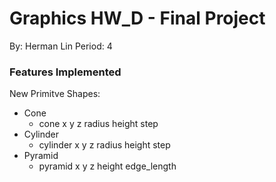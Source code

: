 # Graphics HW_D - Final Project
By: Herman Lin
Period: 4
### Features Implemented
New Primitve Shapes:
* Cone
    * cone x y z radius height step
* Cylinder
    * cylinder x y z radius height step
* Pyramid
    * pyramid x y z height edge_length
